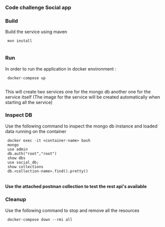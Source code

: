 ### Code challenge Social app

### Build
Build the service using maven

```
 mvn install
  
```
### Run 

In order to run the application in docker environment :

```
 docker-compose up
  
```
This will create two services one for the mongo db another one for the service itself (The image for the service will be created automatically when starting all the service)


### Inspect DB

Use the following command to inspect the mongo db instance and loaded data running on the container

```
 docker exec -it <container-name> bash
 mongo 
 use admin
 db.auth("root","root")
 show dbs
 use social_db;
 show collections
 db.<collection-name>.find().pretty()
 
```

#### Use the attached postman collection to test the rest api's available

### Cleanup 

Use the following command to stop and remove all the resources

```
 docker-compose down --rmi all
  
```

 
